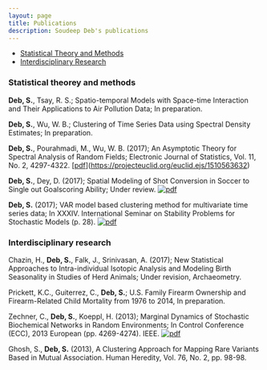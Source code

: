 ```yaml
---
layout: page
title: Publications
description: Soudeep Deb's publications
---
```


<div class="navbar">
    <div class="navbar-inner">
        <ul class="nav">
            <li><a href="#articles">Statistical Theory and Methods</a></li>
            <li><a href="#others">Interdisciplinary Research</a></li>
        </ul>
    </div>
</div>


### <a name="articles"></a>Statistical theorey and methods

**Deb, S.**, Tsay, R. S.; Spatio-temporal Models with Space-time Interaction and Their Applications to Air Pollution Data; In preparation. 

**Deb, S.**, Wu, W. B.; Clustering of Time Series Data using Spectral Density Estimates; In preparation.

**Deb, S.**, Pourahmadi, M., Wu, W. B. (2017); An Asymptotic Theory for Spectral Analysis of Random Fields;  Electronic Journal of Statistics, Vol. 11, No. 2, 4297-4322. [[pdf](icons16/pdf-icon.png)](https://projecteuclid.org/euclid.ejs/1510563632)

**Deb, S.**, Dey, D. (2017); Spatial Modeling of Shot Conversion in Soccer to Single out Goalscoring Ability; Under review. [![pdf](icons16/pdf-icon.png)](https://arxiv.org/abs/1702.05662)

**Deb, S.** (2017); VAR model based clustering method for multivariate time series data; In XXXIV. International Seminar on Stability Problems for Stochastic Models (p. 28). [![pdf](icons16/pdf-icon.png)](https://arato.inf.unideb.hu/isspsm2017/docs/abstbookb5_2017.pdf#page=40)

### <a name="others"></a>Interdisciplinary research

Chazin, H., **Deb, S.**, Falk, J., Srinivasan, A. (2017); New Statistical Approaches to Intra-individual Isotopic Analysis and Modeling Birth Seasonality in Studies of Herd Animals; Under revision, Archaeometry.

Prickett, K.C., Guiterrez, C., **Deb, S.**; U.S. Family Firearm Ownership and Firearm-Related Child Mortality from 1976 to 2014, In preparation.

Zechner, C., **Deb, S.**, Koeppl, H. (2013); Marginal Dynamics of Stochastic Biochemical Networks in Random Environments; In Control Conference (ECC), 2013 European (pp. 4269-4274). IEEE. [![pdf](icons16/pdf-icon.png)](http://ieeexplore.ieee.org/xpls/icp.jsp?arnumber=6669606)

Ghosh, S., **Deb, S.** (2013), A Clustering Approach for Mapping Rare Variants Based in Mutual Association. Human Heredity, Vol. 76, No. 2, pp. 98-98. 


